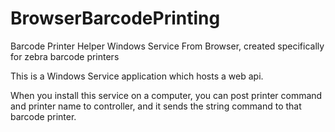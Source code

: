 # BrowserBarcodePrinting
Barcode Printer Helper Windows Service From Browser, created specifically for zebra barcode printers

This is a Windows Service application which hosts a web api. 

When you install this service on a computer, you can post printer command and printer name to controller, and it sends the string command to that barcode printer. 
